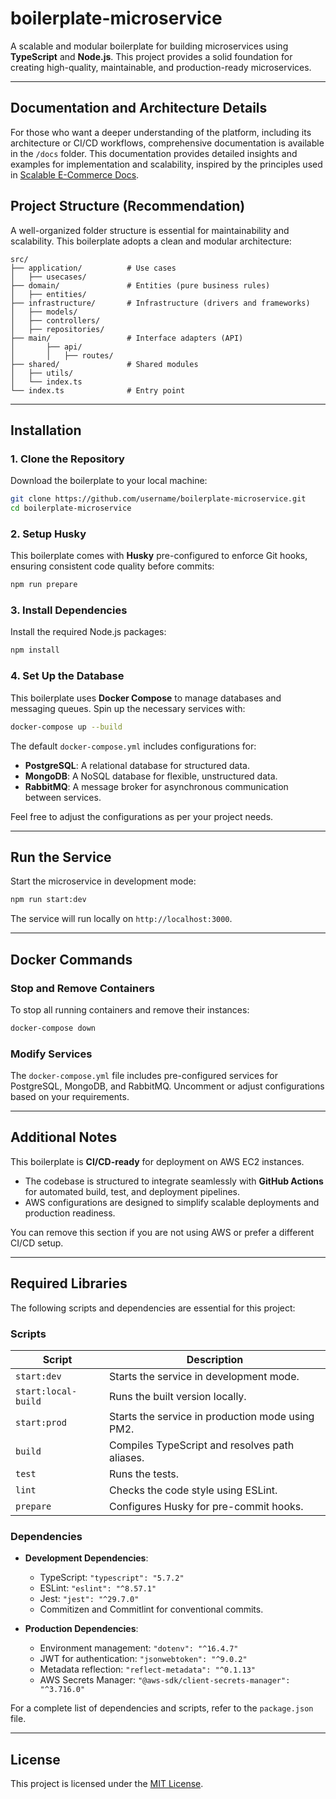 # boilerplate-microservice

A scalable and modular boilerplate for building microservices using **TypeScript** and **Node.js**. This project provides a solid foundation for creating high-quality, maintainable, and production-ready microservices.  

---

## Documentation and Architecture Details

For those who want a deeper understanding of the platform, including its architecture or CI/CD workflows, comprehensive documentation is available in the `/docs` folder. This documentation provides detailed insights and examples for implementation and scalability, inspired by the principles used in [Scalable E-Commerce Docs](https://github.com/Scalable-E-Commerce/docs).


## Project Structure (Recommendation)  

A well-organized folder structure is essential for maintainability and scalability. This boilerplate adopts a clean and modular architecture:  

```
src/
├── application/          # Use cases
│   ├── usecases/
├── domain/               # Entities (pure business rules)
│   ├── entities/
├── infrastructure/       # Infrastructure (drivers and frameworks)
│   ├── models/
│   ├── controllers/
│   ├── repositories/
├── main/                 # Interface adapters (API)
│       ├── api/
│       │   ├── routes/
├── shared/               # Shared modules
│   ├── utils/
│   └── index.ts
└── index.ts              # Entry point
```  

---

## Installation  

### 1. Clone the Repository  

Download the boilerplate to your local machine:  

```bash  
git clone https://github.com/username/boilerplate-microservice.git  
cd boilerplate-microservice  
```  

### 2. Setup Husky  

This boilerplate comes with **Husky** pre-configured to enforce Git hooks, ensuring consistent code quality before commits:  

```bash  
npm run prepare  
```  

### 3. Install Dependencies  

Install the required Node.js packages:  

```bash  
npm install  
```  

### 4. Set Up the Database  

This boilerplate uses **Docker Compose** to manage databases and messaging queues. Spin up the necessary services with:  

```bash  
docker-compose up --build  
```  

The default `docker-compose.yml` includes configurations for:  

- **PostgreSQL**: A relational database for structured data.  
- **MongoDB**: A NoSQL database for flexible, unstructured data.  
- **RabbitMQ**: A message broker for asynchronous communication between services.  

Feel free to adjust the configurations as per your project needs.  

---

## Run the Service  

Start the microservice in development mode:  

```bash  
npm run start:dev  
```  

The service will run locally on `http://localhost:3000`.  

---

## Docker Commands  

### Stop and Remove Containers  

To stop all running containers and remove their instances:  

```bash  
docker-compose down  
```  

### Modify Services  

The `docker-compose.yml` file includes pre-configured services for PostgreSQL, MongoDB, and RabbitMQ. Uncomment or adjust configurations based on your requirements.  

---

## Additional Notes  

This boilerplate is **CI/CD-ready** for deployment on AWS EC2 instances.  

- The codebase is structured to integrate seamlessly with **GitHub Actions** for automated build, test, and deployment pipelines.  
- AWS configurations are designed to simplify scalable deployments and production readiness.  

You can remove this section if you are not using AWS or prefer a different CI/CD setup.  

---

## Required Libraries  

The following scripts and dependencies are essential for this project:  

### **Scripts**  

| Script              | Description                                   |  
|---------------------|-----------------------------------------------|  
| `start:dev`         | Starts the service in development mode.       |  
| `start:local-build` | Runs the built version locally.               |  
| `start:prod`        | Starts the service in production mode using PM2. |  
| `build`             | Compiles TypeScript and resolves path aliases. |  
| `test`              | Runs the tests.                              |  
| `lint`              | Checks the code style using ESLint.          |  
| `prepare`           | Configures Husky for pre-commit hooks.       |  

### **Dependencies**  

- **Development Dependencies**:  
  - TypeScript: `"typescript": "5.7.2"`  
  - ESLint: `"eslint": "^8.57.1"`  
  - Jest: `"jest": "^29.7.0"`  
  - Commitizen and Commitlint for conventional commits.  

- **Production Dependencies**:  
  - Environment management: `"dotenv": "^16.4.7"`  
  - JWT for authentication: `"jsonwebtoken": "^9.0.2"`  
  - Metadata reflection: `"reflect-metadata": "^0.1.13"`  
  - AWS Secrets Manager: `"@aws-sdk/client-secrets-manager": "^3.716.0"`  

For a complete list of dependencies and scripts, refer to the `package.json` file.  

---

## License  

This project is licensed under the [MIT License](LICENSE).  

